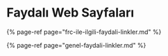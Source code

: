 # Faydalı Web Sayfaları

{% page-ref page="frc-ile-ilgili-faydali-linkler.md" %}

{% page-ref page="genel-faydali-linkler.md" %}

##  



